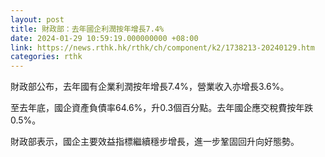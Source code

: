 ```yaml
---
layout: post
title: 財政部：去年國企利潤按年增長7.4%
date: 2024-01-29 10:59:19.000000000 +08:00
link: https://news.rthk.hk/rthk/ch/component/k2/1738213-20240129.htm
categories: rthk
---
```


財政部公布，去年國有企業利潤按年增長7.4%，營業收入亦增長3.6%。

至去年底，國企資產負債率64.6%，升0.3個百分點。去年國企應交稅費按年跌0.5%。

財政部表示，國企主要效益指標繼續穩步增長，進一步鞏固回升向好態勢。
